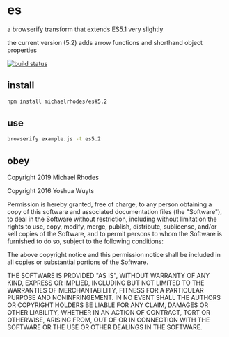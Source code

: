 # es

a browserify transform that extends ES5.1 very slightly

the current version (5.2) adds arrow functions and shorthand object properties

[![build status](https://travis-ci.org/michaelrhodes/es.svg?branch=master)](https://travis-ci.org/michaelrhodes/es)

## install
```sh
npm install michaelrhodes/es#5.2
```

## use
```sh
browserify example.js -t es5.2
```

## obey
Copyright 2019 Michael Rhodes

Copyright 2016 Yoshua Wuyts

Permission is hereby granted, free of charge, to any person obtaining a copy of this software and associated documentation files (the "Software"), to deal in the Software without restriction, including without limitation the rights to use, copy, modify, merge, publish, distribute, sublicense, and/or sell copies of the Software, and to permit persons to whom the Software is furnished to do so, subject to the following conditions:

The above copyright notice and this permission notice shall be included in all copies or substantial portions of the Software.

THE SOFTWARE IS PROVIDED "AS IS", WITHOUT WARRANTY OF ANY KIND, EXPRESS OR IMPLIED, INCLUDING BUT NOT LIMITED TO THE WARRANTIES OF MERCHANTABILITY, FITNESS FOR A PARTICULAR PURPOSE AND NONINFRINGEMENT. IN NO EVENT SHALL THE AUTHORS OR COPYRIGHT HOLDERS BE LIABLE FOR ANY CLAIM, DAMAGES OR OTHER LIABILITY, WHETHER IN AN ACTION OF CONTRACT, TORT OR OTHERWISE, ARISING FROM, OUT OF OR IN CONNECTION WITH THE SOFTWARE OR THE USE OR OTHER DEALINGS IN THE SOFTWARE.
